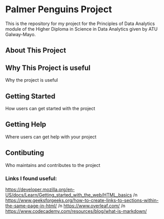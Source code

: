 # Palmer Penguins Project

This is the repository for my project for the Principles of Data Analytics module of the Higher Diploma in Science in Data Analytics given by ATU Galway-Mayo.

## About This Project

## Why This Project is useful

Why the project is useful

## Getting Started

How users can get started with the project

## Getting Help
Where users can get help with your project

## Contibuting
Who maintains and contributes to the project



### Links I found useful:
https://developer.mozilla.org/en-US/docs/Learn/Getting_started_with_the_web/HTML_basics /n
https://www.geeksforgeeks.org/how-to-create-links-to-sections-within-the-same-page-in-html/ /n
https://www.overleaf.com/ /n
https://www.codecademy.com/resources/blog/what-is-markdown/